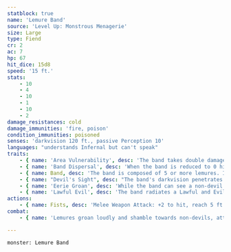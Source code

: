 ```yaml
---
statblock: true
name: 'Lemure Band'
source: 'Level Up: Monstrous Menagerie'
size: Large
type: Fiend
cr: 2
ac: 7
hp: 67
hit_dice: 15d8
speed: '15 ft.'
stats:
    - 10
    - 4
    - 10
    - 1
    - 10
    - 2
damage_resistances: cold
damage_immunities: 'fire, poison'
condition_immunities: poisoned
senses: 'darkvision 120 ft., passive Perception 10'
languages: "understands Infernal but can't speak"
traits:
    - { name: 'Area Vulnerability', desc: 'The band takes double damage from any effect that targets an area.' }
    - { name: 'Band Dispersal', desc: 'When the band is reduced to 0 hit points, it turns into 2 (1d4) lemures with 6 hit points each.' }
    - { name: Band, desc: 'The band is composed of 5 or more lemures. If it is subjected to a spell, attack, or other effect that affects only one target, it takes any damage but ignores other effects. It can share its space with Medium or smaller creatures or objects. The band can move through any opening large enough for one Medium creature without squeezing.' }
    - { name: "Devil's Sight", desc: "The band's darkvision penetrates magical darkness." }
    - { name: 'Eerie Groan', desc: 'While the band can see a non-devil within 100 feet, it emits a groan that is audible within 300 feet.' }
    - { name: 'Lawful Evil', desc: 'The band radiates a Lawful and Evil aura.' }
actions:
    - { name: Fists, desc: 'Melee Weapon Attack: +2 to hit, reach 5 ft., one target. Hit: 12 (5d4) bludgeoning damage.' }
combat:
    - { name: 'Lemures groan loudly and shamble towards non-devils, attacking with their fists once in range', desc: 'Although they are weak combatants, their groans warn and attract more powerful devils.' }

---
```

```statblock
monster: Lemure Band
```
